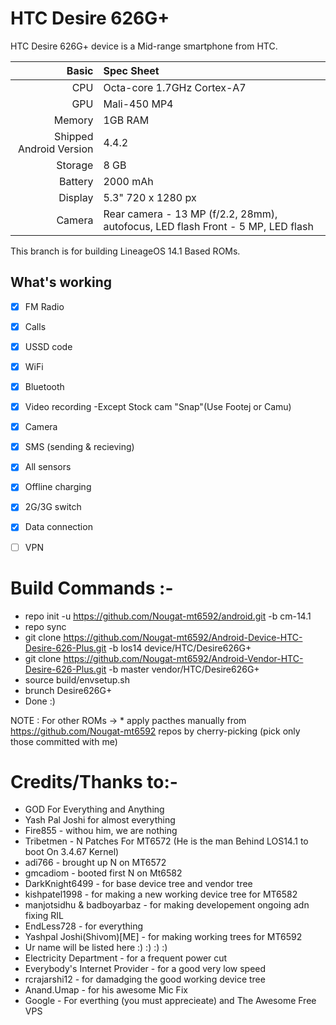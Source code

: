 # HTC Desire 626G+

HTC Desire 626G+ device is a Mid-range smartphone from HTC.

Basic   | Spec Sheet
-------:|:-------------------------
CPU     | Octa-core 1.7GHz Cortex-A7
GPU     | Mali-450 MP4
Memory  | 1GB RAM
Shipped Android Version | 4.4.2
Storage | 8 GB
Battery | 2000 mAh
Display | 5.3" 720 x 1280 px
Camera  | Rear camera - 13 MP (f/2.2, 28mm), autofocus, LED flash Front - 5 MP, LED flash

This branch is for building LineageOS 14.1 Based ROMs.

## What's working
- [x] FM Radio
- [X] Calls
- [X] USSD code
- [x] WiFi
- [x] Bluetooth
- [x] Video recording -Except Stock cam "Snap"(Use Footej or Camu)
- [x] Camera
- [X] SMS (sending & recieving)
- [x] All sensors
- [x] Offline charging
- [X] 2G/3G switch
- [X] Data connection
- [ ] VPN


# Build Commands :-

  * repo init -u https://github.com/Nougat-mt6592/android.git -b cm-14.1
  * repo sync
  * git clone https://github.com/Nougat-mt6592/Android-Device-HTC-Desire-626-Plus.git -b los14 device/HTC/Desire626G+
  * git clone https://github.com/Nougat-mt6592/Android-Vendor-HTC-Desire-626-Plus.git -b master vendor/HTC/Desire626G+
  * source build/envsetup.sh
  * brunch Desire626G+
  * Done :)
  
  NOTE : For other ROMs -> * apply pacthes manually from https://github.com/Nougat-mt6592 repos by cherry-picking (pick only     those committed with me)
  
# Credits/Thanks to:-
  * GOD For Everything and Anything
  * Yash Pal Joshi for almost everything
  * Fire855 - withou him, we are nothing
  * Tribetmen - N Patches For MT6572 (He is the man Behind LOS14.1 to boot On 3.4.67 Kernel)
  * adi766 - brought up N on MT6572
  * gmcadiom - booted first N on Mt6582
  * DarkKnight6499 - for base device tree and vendor tree
  * kishpatel1998 - for making a new working device tree for MT6582
  * manjotsidhu & badboyarbaz - for making developement ongoing adn fixing RIL
  * EndLess728 - for everything
  * Yashpal Joshi(Shivom)[ME] - for making working trees for MT6592
  * Ur name will be listed here :) :) :) :)
  * Electricity Department - for a frequent power cut
  * Everybody's Internet Provider - for a good very low speed
  * rcrajarshi12 - for damadging the good working device tree
  * Anand.Umap - for his awesome Mic Fix
  * Google - For everthing (you must apprecieate) and The       Awesome Free VPS
